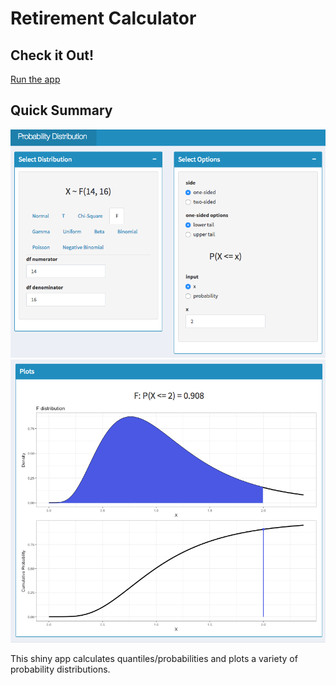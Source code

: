 # Retirement Calculator

## Check it Out!

[Run the app](https://jennynguyen.shinyapps.io/probability_distribution_calculator/)

## Quick Summary

![screenshot of display 1](images/app_screenshot1.jpg)
![screenshot of display 2](images/app_screenshot2.jpg)

This shiny app calculates quantiles/probabilities and plots a variety of probability distributions. 
